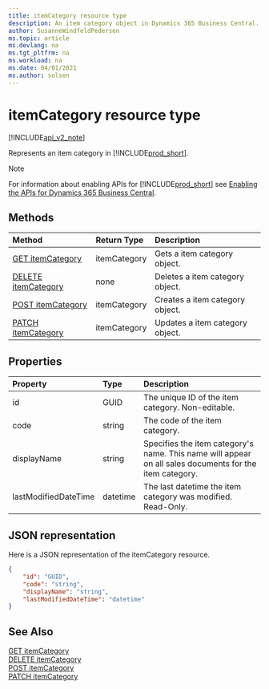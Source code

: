 ```yaml
---
title: itemCategory resource type  
description: An item category object in Dynamics 365 Business Central.
author: SusanneWindfeldPedersen
ms.topic: article
ms.devlang: na
ms.tgt_pltfrm: na
ms.workload: na
ms.date: 04/01/2021
ms.author: solsen
---
```


# itemCategory resource type

[!INCLUDE[api_v2_note](../../../includes/api_v2_note.md)]

<!-- START>DO_NOT_EDIT -->
<!-- IMPORTANT:Do not edit any of the content between here and the END>DO_NOT_EDIT. -->
Represents an item category in [!INCLUDE[prod_short](../../../includes/prod_short.md)].

> [!NOTE]
> For information about enabling APIs for [!INCLUDE[prod_short](../../../includes/prod_short.md)] see [Enabling the APIs for Dynamics 365 Business Central](../enabling-apis-for-dynamics-nav.md).

## Methods

| Method | Return Type|Description |
|:--------------------|:-----------|:-------------------------|
|[GET itemCategory](../api/dynamics_itemcategory_get.md)|itemCategory|Gets a item category object.|
|[DELETE itemCategory](../api/dynamics_itemcategory_delete.md)|none|Deletes a item category object.|
|[POST itemCategory](../api/dynamics_itemcategory_create.md)|itemCategory|Creates a item category object.|
|[PATCH itemCategory](../api/dynamics_itemcategory_update.md)|itemCategory|Updates a item category object.|



## Properties

| Property           | Type   |Description     |
|:-------------------|:-------|:---------------|
|id|GUID|The unique ID of the item category. Non-editable.|
|code|string|The code of the item category.|
|displayName|string|Specifies the item category's name. This name will appear on all sales documents for the item category.|
|lastModifiedDateTime|datetime|The last datetime the item category was modified. Read-Only.|

## JSON representation

Here is a JSON representation of the itemCategory resource.


```json
{
    "id": "GUID",
    "code": "string",
    "displayName": "string",
    "lastModifiedDateTime": "datetime"
}
```
<!-- IMPORTANT: END>DO_NOT_EDIT -->



## See Also
[GET itemCategory](../api/dynamics_itemCategory_Get.md)  
[DELETE itemCategory](../api/dynamics_itemCategory_Delete.md)  
[POST itemCategory](../api/dynamics_itemCategory_Create.md)  
[PATCH itemCategory](../api/dynamics_itemCategory_Update.md)
